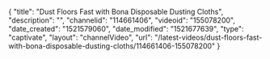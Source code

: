 {
    "title": "Dust Floors Fast with Bona Disposable Dusting Cloths",
    "description": "",
    "channelid": "114661406",
    "videoid": "155078200",
    "date_created": "1521579060",
    "date_modified": "1521677639",
    "type": "captivate",
    "layout": "channelVideo",
    "url": "\/latest-videos\/dust-floors-fast-with-bona-disposable-dusting-cloths\/114661406-155078200"
}